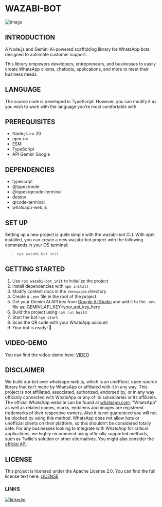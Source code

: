# WAZABI-BOT
![image](https://github.com/user-attachments/assets/45ebb3ad-ba8c-4f90-8482-8e95ac0d286a)



## INTRODUCTION
A Node.js and Gemini AI-powered scaffolding library for WhatsApp bots, designed to automate customer support.

This library empowers developers, entrepreneurs, and businesses to easily create WhatsApp clients, chatbots, applications, and more to meet their business needs.

## LANGUAGE
The source code is developed in TypeScript. However, you can modify it as you wish to work with the language you're most comfortable with.


## PREREQUISITES
* Node.js >= 20
* npm >= 
* ESM
* TypeScript
* API Gemini Google

## DEPENDENCIES
* typescript
* @types/node
* @types/qrcode-terminal
* dotenv
* qrcode-terminal
* whatsapp-web.js

  
## SET UP
Setting up a new project is quite simple with the wazabi-bot CLI. With npm installed, you can create a new wazabi-bot project with the following commands in your OS terminal:

>```bash
>npx wazabi-bot init
>


## GETTING STARTED
1. Use `npx wazabi-bot init` to initialize the project 
2. Install dependencies with `npm install`  
3. Modify content docs in the `/messages` directory  
4. Create a `.env` file in the root of the project  
5. Get your Gemini AI API key from [Google AI Studio](https://aistudio.google.com/app/apikey) and add it to the `.env` file as:
GEMINI_API_KEY=your_api_key_here
6. Build the project using `npm run build`
7. Start the bot `npm start`
8. Scan the QR code with your WhatsApp account
9. Your bot is ready! 🎉

## VIDEO-DEMO
You can find the video-demo here:
[VIDEO](https://www.linkedin.com/feed/update/urn:li:activity:7345891384907706368/)

## DISCLAIMER
We build our bot over whatsapp-web.js, which is an unofficial, open-source library that isn't made by WhatsApp or affiliated with it in any way. 
This project is not affiliated, associated, authorized, endorsed by, or in any way officially connected with WhatsApp or any of its subsidiaries or its affiliates. The official WhatsApp website can be found at [whatsapp.com](https://www.whatsapp.com/). "WhatsApp" as well as related names, marks, emblems and images are registered trademarks of their respective owners. Also it is not guaranteed you will not be blocked by using this method. WhatsApp does not allow bots or unofficial clients on their platform, so this shouldn't be considered totally safe. For any businesses looking to integrate with WhatsApp for critical applications, we highly recommend using officially supported methods, such as Twilio's solution or other alternatives. You might also consider the [official API](https://developers.facebook.com/docs/whatsapp/).


## LICENSE
This project is licensed under the Apache License 2.0.
You can find the full license text here:
[LICENSE](https://github.com/Quinteroo/wazabi-bot/blob/main/LICENSE)

### LINKS
[![linkedin](https://img.shields.io/badge/linkedin-0A66C2?style=for-the-badge&logo=linkedin&logoColor=white)](https://www.linkedin.com/in/quinteroo/)
